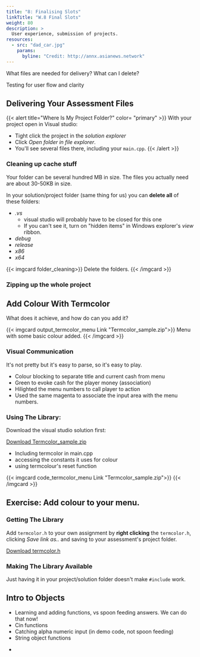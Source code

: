 ```yaml
---
title: "8: Finalising Slots"
linkTitle: "W.8 Final Slots"
weight: 80
description: >
  User experience, submission of projects.
resources:
  - src: "dad_car.jpg"
    params:
      byline: "Credit: http://annx.asianews.network"
---
```


What files are needed for delivery? What can I delete?

Testing for user flow and clarity


## Delivering Your Assessment Files

{{< alert title="Where Is My Project Folder?" color= "primary" >}}
With your project open in Visual studio:
  * Tight click the project in the _solution explorer_
  * Click _Open folder in file explorer_. 
  * You'll see several files there, including your `main.cpp`.
{{< /alert >}}

### Cleaning up cache stuff
Your folder can be several hundred MB in size. The files you actually need are about 30-50KB in size.

In your solution/project folder (same thing for us) you can **delete all** of these folders:
* _.vs_ 
    * visual studio will probably have to be closed for this one
    * If you can't see it, turn on "hidden items" in Windows explorer's _view_ ribbon.
* _debug_
* _release_
* _x86_
* _x64_

{{< imgcard folder_cleaning>}}
Delete the folders.
{{< /imgcard >}}

### Zipping up the whole project

## Add Colour With Termcolor

What does it achieve, and how do can you add it?

{{< imgcard output_termcolor_menu Link "Termcolor_sample.zip">}}
Menu with some basic colour added.
{{< /imgcard >}}

### Visual Communication

It's not pretty but it's easy to parse, so it's easy to play.
  - Colour blocking to separate title and current cash from menu
  - Green to evoke cash for the player money (association)
  - Hilighted the menu numbers to call player to action
  - Used the same magenta to associate the input area with the menu numbers.

### Using The Library:

Download the visual studio solution first:

<a class="btn btn-lg btn-primary mr-3 mb-4" href="Termcolor_sample.zip">Download Termcolor_sample.zip<i class="fas fa-arrow-alt-circle-right ml-2"></i></a>

  * Including termcolor in main.cpp
  * accessing the constants it uses for colour
  * using termcolour's reset function

{{< imgcard code_termcolor_menu Link "Termcolor_sample.zip">}}
{{< /imgcard >}}

## Exercise: Add colour to your menu.

### Getting The Library

Add `termcolor.h` to your own assignment by **right clicking** the `termcolor.h`, clicking _Save link as.._ and saving to your assessment's project folder.

<a class="btn btn-lg btn-primary mr-3 mb-4" href="termcolor.h">Download termcolor.h<i class="fas fa-arrow-alt-circle-right ml-2"></i></a>

### Making The Library Available

Just having it in your project/solution folder doesn't make `#include` work.


## Intro to Objects
  * Learning and adding functions, vs spoon feeding answers. We can do that now!
  * Cin functions
  * Catching alpha numeric input (in demo code, not spoon feeding)
  * String object functions


  - 


